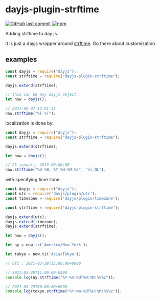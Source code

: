 # dayjs-plugin-strftime

[![GitHub last commit](https://img.shields.io/github/last-commit/thomas9911/dayjs-plugin-strftime)](https://github.com/thomas9911/dayjs-plugin-strftime)
[![npm](https://img.shields.io/npm/v/dayjs-plugin-strftime)](https://www.npmjs.com/package/dayjs-plugin-strftime)

Adding strftime to day js.

It is just a dayjs wrapper around [strftime](https://github.com/samsonjs/strftime). Go there about customization

## examples

```js
const dayjs = require("dayjs");
const strftime = require("dayjs-plugin-strftime");

dayjs.extend(strftime);

// this can be any dayjs object
let now = dayjs();

// 2021-06-07 12:01:45
now.strftime("%F %T");
```

localization is done by:

```js
const dayjs = require("dayjs");
const strftime = require("dayjs-plugin-strftime");

dayjs.extend(strftime);

let now = dayjs();

// 25 januari, 2019 00:00:00
now.strftime("%d %B, %Y %H:%M:%S", "nl_NL");
```

with specifying time zone:

```js
const dayjs = require("dayjs");
const utc = require('dayjs/plugin/utc');
const timezone = require('dayjs/plugin/timezone');

const strftime = require("dayjs-plugin-strftime");

dayjs.extend(utc);
dayjs.extend(timezone);
dayjs.extend(strftime);

let now = dayjs();

let ny = now.tz('America/New_York');

let tokyo = now.tz('Asia/Tokyo');

// UTC : 2021-03-28T15:00:00+0000

// 2021-03-28T11:00:00-0400
console.log(ny.strftime("%Y-%m-%dT%H:%M:%S%z"));

// 2021-03-29T00:00:00+0900
console.log(tokyo.strftime("%Y-%m-%dT%H:%M:%S%z"));
```
